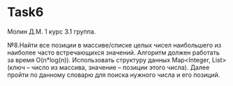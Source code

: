# Task6
Молин Д.М. 1 курс 3.1 группа.

№8.Найти все позиции в массиве/списке целых чисел наибольшего из наиболее часто встречающихся значений. Алгоритм должен работать за время O(n*log(n)). Использовать структуру данных Map<Integer, List<Integer>> (ключ – число из массива, значение – позиции этого числа). Далее пройти по данному словарю для поиска нужного числа и его позиций.
